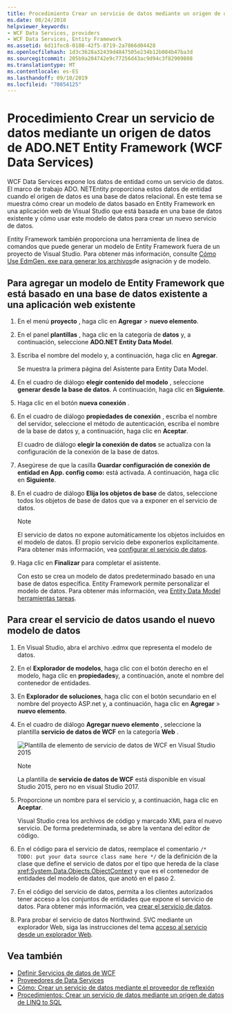 ```yaml
---
title: Procedimiento Crear un servicio de datos mediante un origen de datos de ADO.NET Entity Framework (WCF Data Services)
ms.date: 08/24/2018
helpviewer_keywords:
- WCF Data Services, providers
- WCF Data Services, Entity Framework
ms.assetid: 6d11fec8-0108-42f5-8719-2a7866d04428
ms.openlocfilehash: 1d3c3628a32439d4847505e234b12b084b47ba3d
ms.sourcegitcommit: 205b9a204742e9c77256d43ac9d94c3f82909808
ms.translationtype: MT
ms.contentlocale: es-ES
ms.lasthandoff: 09/10/2019
ms.locfileid: "70854125"
---
```

# <a name="how-to-create-a-data-service-using-an-adonet-entity-framework-data-source-wcf-data-services"></a>Procedimiento Crear un servicio de datos mediante un origen de datos de ADO.NET Entity Framework (WCF Data Services)

WCF Data Services expone los datos de entidad como un servicio de datos. El marco de trabajo ADO. NETEntity proporciona estos datos de entidad cuando el origen de datos es una base de datos relacional. En este tema se muestra cómo crear un modelo de datos basado en Entity Framework en una aplicación web de Visual Studio que está basada en una base de datos existente y cómo usar este modelo de datos para crear un nuevo servicio de datos.

Entity Framework también proporciona una herramienta de línea de comandos que puede generar un modelo de Entity Framework fuera de un proyecto de Visual Studio. Para obtener más información, consulte [Cómo Use EdmGen. exe para generar los archivos](../adonet/ef/how-to-use-edmgen-exe-to-generate-the-model-and-mapping-files.md)de asignación y de modelo.

## <a name="to-add-an-entity-framework-model-that-is-based-on-an-existing-database-to-an-existing-web-application"></a>Para agregar un modelo de Entity Framework que está basado en una base de datos existente a una aplicación web existente

1. En el menú **proyecto** , haga clic en **Agregar** > **nuevo elemento**.

2. En el panel **plantillas** , haga clic en la categoría de **datos** y, a continuación, seleccione **ADO.NET Entity Data Model**.

3. Escriba el nombre del modelo y, a continuación, haga clic en **Agregar**.

     Se muestra la primera página del Asistente para Entity Data Model.

4. En el cuadro de diálogo **elegir contenido del modelo** , seleccione **generar desde la base de datos**. A continuación, haga clic en **Siguiente**.

5. Haga clic en el botón **nueva conexión** .

6. En el cuadro de diálogo **propiedades de conexión** , escriba el nombre del servidor, seleccione el método de autenticación, escriba el nombre de la base de datos y, a continuación, haga clic en **Aceptar**.

     El cuadro de diálogo **elegir la conexión de datos** se actualiza con la configuración de la conexión de la base de datos.

7. Asegúrese de que la casilla **Guardar configuración de conexión de entidad en App. config como:** está activada. A continuación, haga clic en **Siguiente**.

8. En el cuadro de diálogo **Elija los objetos de base** de datos, seleccione todos los objetos de base de datos que va a exponer en el servicio de datos.

    > [!NOTE]
    > El servicio de datos no expone automáticamente los objetos incluidos en el modelo de datos. El propio servicio debe exponerlos explícitamente. Para obtener más información, vea [configurar el servicio de datos](configuring-the-data-service-wcf-data-services.md).

9. Haga clic en **Finalizar** para completar el asistente.

     Con esto se crea un modelo de datos predeterminado basado en una base de datos específica. Entity Framework permite personalizar el modelo de datos. Para obtener más información, vea [Entity Data Model herramientas tareas](https://docs.microsoft.com/previous-versions/dotnet/netframework-4.0/bb738480(v=vs.100)).

## <a name="to-create-the-data-service-by-using-the-new-data-model"></a>Para crear el servicio de datos usando el nuevo modelo de datos

1. En Visual Studio, abra el archivo .edmx que representa el modelo de datos.

2. En el **Explorador de modelos**, haga clic con el botón derecho en el modelo, haga clic en **propiedades**y, a continuación, anote el nombre del contenedor de entidades.

3. En **Explorador de soluciones**, haga clic con el botón secundario en el nombre del proyecto ASP.net y, a continuación, haga clic en **Agregar** > **nuevo elemento**.

4. En el cuadro de diálogo **Agregar nuevo elemento** , seleccione la plantilla **servicio de datos de WCF** en la categoría **Web** .

   ![Plantilla de elemento de servicio de datos de WCF en Visual Studio 2015](media/wcf-data-service-item-template.png)

   > [!NOTE]
   > La plantilla de **servicio de datos de WCF** está disponible en visual Studio 2015, pero no en visual Studio 2017.

5. Proporcione un nombre para el servicio y, a continuación, haga clic en **Aceptar**.

     Visual Studio crea los archivos de código y marcado XML para el nuevo servicio. De forma predeterminada, se abre la ventana del editor de código.

6. En el código para el servicio de datos, reemplace el comentario `/* TODO: put your data source class name here */` de la definición de la clase que define el servicio de datos por el tipo que hereda de la clase <xref:System.Data.Objects.ObjectContext> y que es el contenedor de entidades del modelo de datos, que anotó en el paso 2.

7. En el código del servicio de datos, permita a los clientes autorizados tener acceso a los conjuntos de entidades que expone el servicio de datos. Para obtener más información, vea [crear el servicio de datos](creating-the-data-service.md).

8. Para probar el servicio de datos Northwind. SVC mediante un explorador Web, siga las instrucciones del tema [acceso al servicio desde un explorador Web](accessing-the-service-from-a-web-browser-wcf-data-services-quickstart.md).

## <a name="see-also"></a>Vea también

- [Definir Servicios de datos de WCF](defining-wcf-data-services.md)
- [Proveedores de Data Services](data-services-providers-wcf-data-services.md)
- [Cómo: Crear un servicio de datos mediante el proveedor de reflexión](create-a-data-service-using-rp-wcf-data-services.md)
- [Procedimientos: Crear un servicio de datos mediante un origen de datos de LINQ to SQL](create-a-data-service-using-linq-to-sql-wcf.md)
